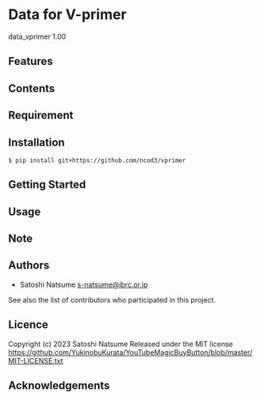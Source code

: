 # Data for V-primer

data_vprimer 1.00

## Features

## Contents

## Requirement

## Installation
~~~
$ pip install git+https://github.com/ncod3/vprimer
~~~

## Getting Started

## Usage

## Note

## Authors
- Satoshi Natsume s-natsume@ibrc.or.jp

See also the list of contributors who participated in this project.

## Licence

Copyright (c) 2023 Satoshi Natsume
Released under the MIT license
https://github.com/YukinobuKurata/YouTubeMagicBuyButton/blob/master/MIT-LICENSE.txt

## Acknowledgements

